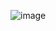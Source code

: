 ![image](https://user-images.githubusercontent.com/69836058/168459575-d4ec8976-73b6-4eb1-8c0d-92778086e4c8.png)
